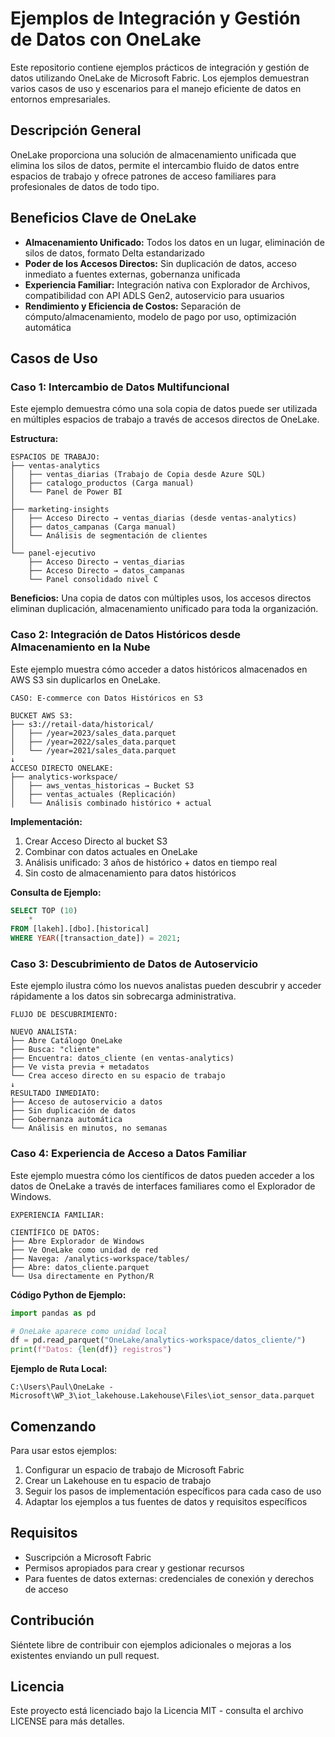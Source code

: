 # Ejemplos de Integración y Gestión de Datos con OneLake

Este repositorio contiene ejemplos prácticos de integración y gestión de datos utilizando OneLake de Microsoft Fabric. Los ejemplos demuestran varios casos de uso y escenarios para el manejo eficiente de datos en entornos empresariales.

## Descripción General

OneLake proporciona una solución de almacenamiento unificada que elimina los silos de datos, permite el intercambio fluido de datos entre espacios de trabajo y ofrece patrones de acceso familiares para profesionales de datos de todo tipo.

## Beneficios Clave de OneLake

- **Almacenamiento Unificado:** Todos los datos en un lugar, eliminación de silos de datos, formato Delta estandarizado
- **Poder de los Accesos Directos:** Sin duplicación de datos, acceso inmediato a fuentes externas, gobernanza unificada
- **Experiencia Familiar:** Integración nativa con Explorador de Archivos, compatibilidad con API ADLS Gen2, autoservicio para usuarios
- **Rendimiento y Eficiencia de Costos:** Separación de cómputo/almacenamiento, modelo de pago por uso, optimización automática

## Casos de Uso

### Caso 1: Intercambio de Datos Multifuncional

Este ejemplo demuestra cómo una sola copia de datos puede ser utilizada en múltiples espacios de trabajo a través de accesos directos de OneLake.

**Estructura:**

```
ESPACIOS DE TRABAJO:
├── ventas-analytics
│   ├── ventas_diarias (Trabajo de Copia desde Azure SQL)
│   ├── catalogo_productos (Carga manual)
│   └── Panel de Power BI
│
├── marketing-insights
│   ├── Acceso Directo → ventas_diarias (desde ventas-analytics)
│   ├── datos_campanas (Carga manual)
│   └── Análisis de segmentación de clientes
│
└── panel-ejecutivo
    ├── Acceso Directo → ventas_diarias
    ├── Acceso Directo → datos_campanas
    └── Panel consolidado nivel C

```

**Beneficios:** Una copia de datos con múltiples usos, los accesos directos eliminan duplicación, almacenamiento unificado para toda la organización.

### Caso 2: Integración de Datos Históricos desde Almacenamiento en la Nube

Este ejemplo muestra cómo acceder a datos históricos almacenados en AWS S3 sin duplicarlos en OneLake.

```
CASO: E-commerce con Datos Históricos en S3

BUCKET AWS S3:
├── s3://retail-data/historical/
│   ├── /year=2023/sales_data.parquet
│   ├── /year=2022/sales_data.parquet
│   └── /year=2021/sales_data.parquet
↓
ACCESO DIRECTO ONELAKE:
├── analytics-workspace/
│   ├── aws_ventas_historicas → Bucket S3
│   ├── ventas_actuales (Replicación)
│   └── Análisis combinado histórico + actual

```

**Implementación:**

1. Crear Acceso Directo al bucket S3
2. Combinar con datos actuales en OneLake
3. Análisis unificado: 3 años de histórico + datos en tiempo real
4. Sin costo de almacenamiento para datos históricos

**Consulta de Ejemplo:**

```sql
SELECT TOP (10) 
    *
FROM [lakeh].[dbo].[historical]
WHERE YEAR([transaction_date]) = 2021;

```

### Caso 3: Descubrimiento de Datos de Autoservicio

Este ejemplo ilustra cómo los nuevos analistas pueden descubrir y acceder rápidamente a los datos sin sobrecarga administrativa.

```
FLUJO DE DESCUBRIMIENTO:

NUEVO ANALISTA:
├── Abre Catálogo OneLake
├── Busca: "cliente"
├── Encuentra: datos_cliente (en ventas-analytics)
├── Ve vista previa + metadatos
└── Crea acceso directo en su espacio de trabajo
↓
RESULTADO INMEDIATO:
├── Acceso de autoservicio a datos
├── Sin duplicación de datos
├── Gobernanza automática
└── Análisis en minutos, no semanas

```

### Caso 4: Experiencia de Acceso a Datos Familiar

Este ejemplo muestra cómo los científicos de datos pueden acceder a los datos de OneLake a través de interfaces familiares como el Explorador de Windows.

```
EXPERIENCIA FAMILIAR:

CIENTÍFICO DE DATOS:
├── Abre Explorador de Windows
├── Ve OneLake como unidad de red
├── Navega: /analytics-workspace/tables/
├── Abre: datos_cliente.parquet
└── Usa directamente en Python/R

```

**Código Python de Ejemplo:**

```python
import pandas as pd

# OneLake aparece como unidad local
df = pd.read_parquet("OneLake/analytics-workspace/datos_cliente/")
print(f"Datos: {len(df)} registros")

```

**Ejemplo de Ruta Local:**

```
C:\Users\Paul\OneLake - Microsoft\WP_3\iot_lakehouse.Lakehouse\Files\iot_sensor_data.parquet

```

## Comenzando

Para usar estos ejemplos:

1. Configurar un espacio de trabajo de Microsoft Fabric
2. Crear un Lakehouse en tu espacio de trabajo
3. Seguir los pasos de implementación específicos para cada caso de uso
4. Adaptar los ejemplos a tus fuentes de datos y requisitos específicos

## Requisitos

- Suscripción a Microsoft Fabric
- Permisos apropiados para crear y gestionar recursos
- Para fuentes de datos externas: credenciales de conexión y derechos de acceso

## Contribución

Siéntete libre de contribuir con ejemplos adicionales o mejoras a los existentes enviando un pull request.

## Licencia

Este proyecto está licenciado bajo la Licencia MIT - consulta el archivo LICENSE para más detalles.
